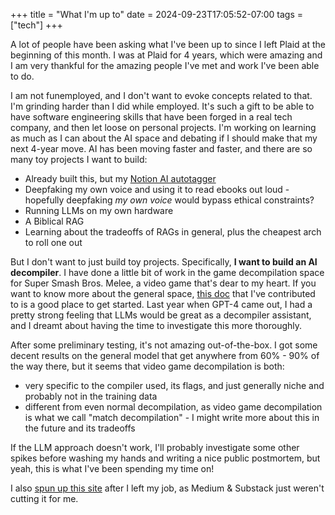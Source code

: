 +++
title = "What I'm up to"
date = 2024-09-23T17:05:52-07:00
tags = ["tech"]
+++

A lot of people have been asking what I've been up to since I left Plaid at the beginning of this month. I was at Plaid for 4 years, which were amazing and I am very thankful for the amazing people I've met and work I've been able to do.

I am not funemployed, and I don't want to evoke concepts related to that. I'm grinding harder than I did while employed. It's such a gift to be able to have software engineering skills that have been forged in a real tech company, and then let loose on personal projects. I'm working on learning as much as I can about the AI space and debating if I should make that my next 4-year move. AI has been moving faster and faster, and there are so many toy projects I want to build:
* Already built this, but my [Notion AI autotagger](/posts/notion-ai/)
* Deepfaking my own voice and using it to read ebooks out loud - hopefully deepfaking _my own voice_ would bypass ethical constraints?
* Running LLMs on my own hardware
* A Biblical RAG
* Learning about the tradeoffs of RAGs in general, plus the cheapest arch to roll one out

But I don't want to just build toy projects. Specifically, **I want to build an AI decompiler**. I have done a little bit of work in the game decompilation space for Super Smash Bros. Melee, a video game that's dear to my heart. If you want to know more about the general space, [this doc](https://github.com/doldecomp/melee/blob/master/docs/getting_started.md) that I've contributed to is a good place to get started. Last year when GPT-4 came out, I had a pretty strong feeling that LLMs would be great as a decompiler assistant, and I dreamt about having the time to investigate this more thoroughly.

After some preliminary testing, it's not amazing out-of-the-box. I got some decent results on the general model that get anywhere from 60% - 90% of the way there, but it seems that video game decompilation is both:
* very specific to the compiler used, its flags, and just generally niche and probably not in the training data
* different from even normal decompilation, as video game decompilation is what we call "match decompilation" - I might write more about this in the future and its tradeoffs

If the LLM approach doesn't work, I'll probably investigate some other spikes before washing my hands and writing a nice public postmortem, but yeah, this is what I've been spending my time on!

I also [spun up this site](/posts/blogging-platform) after I left my job, as Medium & Substack just weren't cutting it for me.
